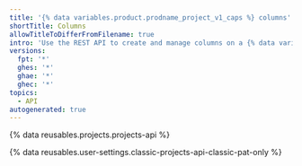 ```yaml
---
title: '{% data variables.product.prodname_project_v1_caps %} columns'
shortTitle: Columns
allowTitleToDifferFromFilename: true
intro: 'Use the REST API to create and manage columns on a {% data variables.projects.projects_v1_board %}.'
versions:
  fpt: '*'
  ghes: '*'
  ghae: '*'
  ghec: '*'
topics:
  - API
autogenerated: true
---
```


{% data reusables.projects.projects-api %}

{% data reusables.user-settings.classic-projects-api-classic-pat-only %}


<!-- Content after this section is automatically generated -->
